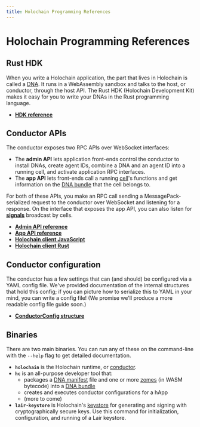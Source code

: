 ```yaml
---
title: Holochain Programming References
---
```


# Holochain Programming References

## Rust HDK

When you write a Holochain application, the part that lives in Holochain is called a [DNA](../concepts/2_application_architecture/#layers-of-the-application-stack). It runs in a WebAssembly sandbox and talks to the host, or conductor, through the host API. The Rust HDK (Holochain Development Kit) makes it easy for you to write your DNAs in the Rust programming language.

* **[HDK reference](https://docs.rs/hdk)**

## Conductor APIs

The conductor exposes two RPC APIs over WebSocket interfaces:

* The **admin API** lets application front-ends control the conductor to install DNAs, create agent IDs, combine a DNA and an agent ID into a running cell, and activate application RPC interfaces.
* The **app API** lets front-ends call a running [cell](../glossary/#cell)'s functions and get information on the [DNA bundle](../glossary/#dna-bundle) that the cell belongs to.

For both of these APIs, you make an RPC call sending a MessagePack-serialized request to the conductor over WebSocket and listening for a response. On the interface that exposes the app API, you can also listen for [**signals**](../glossary/#signal) broadcast by cells.

* **[Admin API reference](https://docs.rs/holochain_conductor_api/latest/holochain_conductor_api/enum.AdminRequest.html)**
* **[App API reference](https://docs.rs/holochain_conductor_api/latest/holochain_conductor_api/enum.AppRequest.html)**
* **[Holochain client JavaScript](https://github.com/holochain/holochain-conductor-api)**
* **[Holochain client Rust](https://github.com/holochain/holochain-client-rust)**

## Conductor configuration

The conductor has a few settings that can (and should) be configured via a YAML config file. We've provided documentation of the internal structures that hold this config; if you can picture how to serialize this to YAML in your mind, you can write a config file! (We promise we'll produce a more readable config file guide soon.)

* **[ConductorConfig structure](https://docs.rs/holochain_conductor_api/latest/holochain_conductor_api/config/conductor/struct.ConductorConfig.html)**

## Binaries

There are two main binaries. You can run any of these on the command-line with the `--help` flag to get detailed documentation.

* **`holochain`** is the Holochain runtime, or [conductor](../glossary/#conductor).
* **`hc`** is an all-purpose developer tool that:
    * packages a [DNA manifest](../glossary/#dna-manifest) file and one or more [zomes](../glossary/#zome) (in WASM bytecode) into a [DNA bundle](../glossary/#dna-bundle)
    * creates and executes conductor configurations for a hApp
    * (more to come)
* **`lair-keystore`** is Holochain's [keystore](https://github.com/holochain/lair) for generating and signing with cryptographically secure keys. Use this command for initialization, configuration, and running of a Lair keystore.
